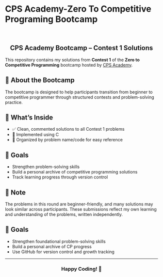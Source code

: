# CPS Academy-Zero To Competitive Programing Bootcamp
<br>
<h2 align="center"> CPS Academy Bootcamp – Contest 1 Solutions</h2>

This repository contains my solutions from **Contest 1** of the **Zero to Competitive Programming** bootcamp hosted by [CPS Academy](https://www.cpsacademy.io/bootcamp).

## 📘 About the Bootcamp
The bootcamp is designed to help participants transition from beginner to competitive programmer through structured contests and problem-solving practice.

## 🧠 What’s Inside
- ✅ Clean, commented solutions to all Contest 1 problems
- 🧮 Implemented using C
- 📂 Organized by problem name/code for easy reference

## 🚀 Goals
- Strengthen problem-solving skills
- Build a personal archive of competitive programming solutions
- Track learning progress through version control

## 📌 Note
The problems in this round are beginner-friendly, and many solutions may look similar across participants. These submissions reflect my own learning and understanding of the problems, written independently.

## 🚀 Goals
- Strengthen foundational problem-solving skills
- Build a personal archive of CP progress
- Use GitHub for version control and growth tracking
---

<h3 align="center">Happy Coding! 🚀 </h3> 
